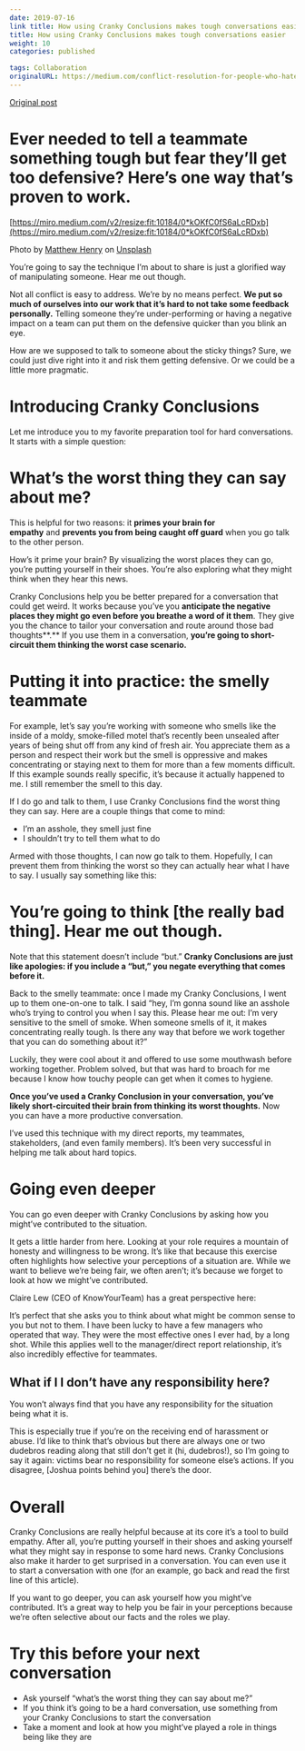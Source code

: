 ```yaml
---
date: 2019-07-16
link title: How using Cranky Conclusions makes tough conversations easier
title: How using Cranky Conclusions makes tough conversations easier
weight: 10
categories: published

tags: Collaboration
originalURL: https://medium.com/conflict-resolution-for-people-who-hate-conflict/how-using-cranky-conclusions-makes-tough-conversations-easier-4af9789dfa1e
---
```


[Original post](https://medium.com/conflict-resolution-for-people-who-hate-conflict/how-using-cranky-conclusions-makes-tough-conversations-easier-4af9789dfa1e)

# Ever needed to tell a teammate something tough but fear they’ll get too defensive? Here’s one way that’s proven to work.

[https://miro.medium.com/v2/resize:fit:10184/0*kOKfC0fS6aLcRDxb](https://miro.medium.com/v2/resize:fit:10184/0*kOKfC0fS6aLcRDxb)

Photo by [Matthew Henry](https://unsplash.com/@matthewhenry?utm_source=medium&utm_medium=referral) on [Unsplash](https://unsplash.com/?utm_source=medium&utm_medium=referral)

You’re going to say the technique I’m about to share is just a glorified way of manipulating someone. Hear me out though.

Not all conflict is easy to address. We’re by no means perfect. **We put so much of ourselves into our work that it’s hard to not take some feedback personally.** Telling someone they’re under-performing or having a negative impact on a team can put them on the defensive quicker than you blink an eye.

How are we supposed to talk to someone about the sticky things? Sure, we could just dive right into it and risk them getting defensive. Or we could be a little more pragmatic.

# **Introducing Cranky Conclusions**

Let me introduce you to my favorite preparation tool for hard conversations. It starts with a simple question:

# **What’s the worst thing they can say about me?**

This is helpful for two reasons: it **primes your brain for empathy** and **prevents you from being caught off guard** when you go talk to the other person.

How’s it prime your brain? By visualizing the worst places they can go, you’re putting yourself in their shoes. You’re also exploring what they might think when they hear this news.

Cranky Conclusions help you be better prepared for a conversation that could get weird. It works because you’ve you **anticipate the negative places they might go even before you breathe a word of it them**. They give you the chance to tailor your conversation and route around those bad thoughts**.** If you use them in a conversation, **you’re going to short-circuit them thinking the worst case scenario.**

# **Putting it into practice: the smelly teammate**

For example, let’s say you’re working with someone who smells like the inside of a moldy, smoke-filled motel that’s recently been unsealed after years of being shut off from any kind of fresh air. You appreciate them as a person and respect their work but the smell is oppressive and makes concentrating or staying next to them for more than a few moments difficult. If this example sounds really specific, it’s because it actually happened to me. I still remember the smell to this day.

If I do go and talk to them, I use Cranky Conclusions find the worst thing they can say. Here are a couple things that come to mind:

- I’m an asshole, they smell just fine
- I shouldn’t try to tell them what to do

Armed with those thoughts, I can now go talk to them. Hopefully, I can prevent them from thinking the worst so they can actually hear what I have to say. I usually say something like this:

# You’re going to think [the really bad thing]. Hear me out though.

Note that this statement doesn’t include “but.” **Cranky Conclusions are just like apologies: if you include a “but,” you negate everything that comes before it.**

Back to the smelly teammate: once I made my Cranky Conclusions, I went up to them one-on-one to talk. I said “hey, I’m gonna sound like an asshole who’s trying to control you when I say this. Please hear me out: I’m very sensitive to the smell of smoke. When someone smells of it, it makes concentrating really tough. Is there any way that before we work together that you can do something about it?”

Luckily, they were cool about it and offered to use some mouthwash before working together. Problem solved, but that was hard to broach for me because I know how touchy people can get when it comes to hygiene.

**Once you’ve used a Cranky Conclusion in your conversation, you’ve likely short-circuited their brain from thinking its worst thoughts.** Now you can have a more productive conversation.

I’ve used this technique with my direct reports, my teammates, stakeholders, (and even family members). It’s been very successful in helping me talk about hard topics.

# **Going even deeper**

You can go even deeper with Cranky Conclusions by asking how you might’ve contributed to the situation.

It gets a little harder from here. Looking at your role requires a mountain of honesty and willingness to be wrong. It’s like that because this exercise often highlights how selective your perceptions of a situation are. While we want to believe we’re being fair, we often aren’t; it’s because we forget to look at how we might’ve contributed.

Claire Lew (CEO of KnowYourTeam) has a great perspective here:

It’s perfect that she asks you to think about what might be common sense to you but not to them. I have been lucky to have a few managers who operated that way. They were the most effective ones I ever had, by a long shot. While this applies well to the manager/direct report relationship, it’s also incredibly effective for teammates.

## **What if I I don’t have any responsibility here?**

You won’t always find that you have any responsibility for the situation being what it is.

This is especially true if you’re on the receiving end of harassment or abuse. I’d like to think that’s obvious but there are always one or two dudebros reading along that still don’t get it (hi, dudebros!), so I’m going to say it again: victims bear no responsibility for someone else’s actions. If you disagree, [Joshua points behind you] there’s the door.

# **Overall**

Cranky Conclusions are really helpful because at its core it’s a tool to build empathy. After all, you’re putting yourself in their shoes and asking yourself what they might say in response to some hard news. Cranky Conclusions also make it harder to get surprised in a conversation. You can even use it to start a conversation with one (for an example, go back and read the first line of this article).

If you want to go deeper, you can ask yourself how you might’ve contributed. It’s a great way to help you be fair in your perceptions because we’re often selective about our facts and the roles we play.

# **Try this before your next conversation**

- Ask yourself “what’s the worst thing they can say about me?”
- If you think it’s going to be a hard conversation, use something from your Cranky Conclusions to start the conversation
- Take a moment and look at how you might’ve played a role in things being like they are